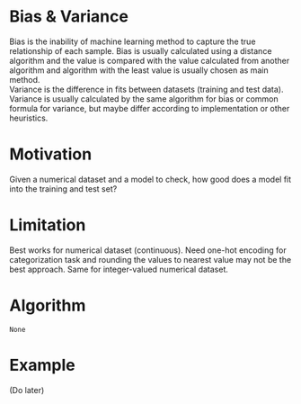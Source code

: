 # Bias & Variance
Bias is the inability of machine learning method to capture the true relationship of each sample. Bias is
usually calculated using a distance algorithm and the value is compared with the value calculated from another 
algorithm and algorithm with the least value is usually chosen as main method.  
Variance is the difference in fits between datasets (training and test data). Variance is usually calculated by 
the same algorithm for bias or common formula for variance, but maybe differ according to implementation or 
other heuristics. 

# Motivation
Given a numerical dataset and a model to check, how good does a model fit into the training and test set?

# Limitation
Best works for numerical dataset (continuous). Need one-hot encoding for categorization task and rounding the values 
to nearest value may not be the best approach. Same for integer-valued numerical dataset.

# Algorithm
```None```

# Example
(Do later)
